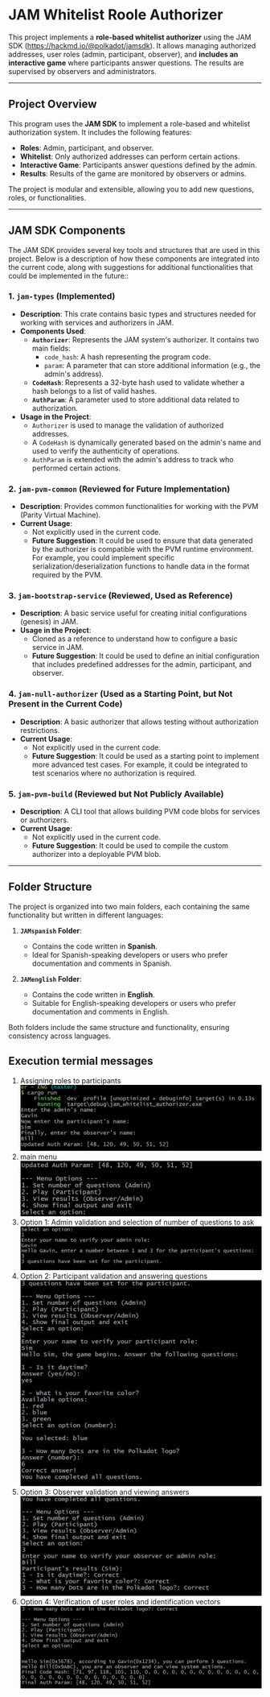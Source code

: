 # **JAM Whitelist Roole Authorizer**

This project implements a **role-based whitelist authorizer** using the JAM SDK (https://hackmd.io/@polkadot/jamsdk). It allows managing authorized addresses, user roles (admin, participant, observer), and **includes an interactive game** where participants answer questions. The results are supervised by observers and administrators.

---

## **Project Overview**

This program uses the **JAM SDK** to implement a role-based and whitelist authorization system. It includes the following features:

- **Roles**: Admin, participant, and observer.
- **Whitelist**: Only authorized addresses can perform certain actions.
- **Interactive Game**: Participants answer questions defined by the admin.
- **Results**: Results of the game are monitored by observers or admins.

The project is modular and extensible, allowing you to add new questions, roles, or functionalities.

---

## **JAM SDK Components**

The JAM SDK provides several key tools and structures that are used in this project. Below is a description of how these components are integrated into the current code, along with suggestions for additional functionalities that could be implemented in the future::

### **1. `jam-types` (Implemented)**
- **Description**: This crate contains basic types and structures needed for working with services and authorizers in JAM.
- **Components Used**:
  - **`Authorizer`**: Represents the JAM system's authorizer. It contains two main fields:
    - `code_hash`: A hash representing the program code.
    - `param`: A parameter that can store additional information (e.g., the admin's address).
  - **`CodeHash`**: Represents a 32-byte hash used to validate whether a hash belongs to a list of valid hashes.
  - **`AuthParam`**: A parameter used to store additional data related to authorization.
- **Usage in the Project**:
  - `Authorizer` is used to manage the validation of authorized addresses.
  - A `CodeHash` is dynamically generated based on the admin's name and used to verify the authenticity of operations.
  - `AuthParam` is extended with the admin's address to track who performed certain actions.

### **2. `jam-pvm-common` (Reviewed for Future Implementation)**
- **Description**: Provides common functionalities for working with the PVM (Parity Virtual Machine).
- **Current Usage**:
  - Not explicitly used in the current code.
  - **Future Suggestion**: It could be used to ensure that data generated by the authorizer is compatible with the PVM runtime environment. For example, you could implement specific serialization/deserialization functions to handle data in the format required by the PVM.

### **3. `jam-bootstrap-service` (Reviewed, Used as Reference)**
- **Description**: A basic service useful for creating initial configurations (genesis) in JAM.
- **Usage in the Project**:
  - Cloned as a reference to understand how to configure a basic service in JAM.
  - **Future Suggestion**: It could be used to define an initial configuration that includes predefined addresses for the admin, participant, and observer.

### **4. `jam-null-authorizer` (Used as a Starting Point, but Not Present in the Current Code)**
- **Description**: A basic authorizer that allows testing without authorization restrictions.
- **Current Usage**:
  - Not explicitly used in the current code.
  - **Future Suggestion**: It could be used as a starting point to implement more advanced test cases. For example, it could be integrated to test scenarios where no authorization is required.


### **5. `jam-pvm-build` (Reviewed but Not Publicly Available)**
- **Description**: A CLI tool that allows building PVM code blobs for services or authorizers.
- **Current Usage**:
  - Not explicitly used in the current code.
  - **Future Suggestion**: It could be used to compile the custom authorizer into a deployable PVM blob.

---

## **Folder Structure**

The project is organized into two main folders, each containing the same functionality but written in different languages:

1. **`JAMspanish` Folder**:
   - Contains the code written in **Spanish**.
   - Ideal for Spanish-speaking developers or users who prefer documentation and comments in Spanish.

2. **`JAMenglish` Folder**:
   - Contains the code written in **English**.
   - Suitable for English-speaking developers or users who prefer documentation and comments in English.

Both folders include the same structure and functionality, ensuring consistency across languages.

## **Execution termial messages**

1. Assigning roles to participants
![alt text](1.JPG)
2. main menu
![alt text](2.JPG)
3. Option 1: Admin validation and selection of number of questions to ask
![alt text](3.JPG)
4. Option 2: Participant validation and answering questions
![alt text](4.JPG)
5. Option 3: Observer validation and viewing answers
![alt text](5.JPG)
6. Option 4: Verification of user roles and identification vectors
![alt text](6.JPG)
